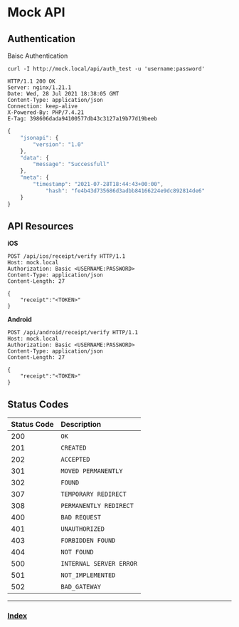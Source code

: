 # Mock API

## Authentication

Baisc Authentication

```shell
curl -I http://mock.local/api/auth_test -u 'username:password'
```

```http
HTTP/1.1 200 OK
Server: nginx/1.21.1
Date: Wed, 28 Jul 2021 18:38:05 GMT
Content-Type: application/json
Connection: keep-alive
X-Powered-By: PHP/7.4.21
E-Tag: 398606dada94100577db43c3127a19b77d19beeb
```

```javascript
{
    "jsonapi": {
        "version": "1.0"
    },
    "data": {
        "message": "Successfull"
    },
    "meta": {
        "timestamp": "2021-07-28T18:44:43+00:00",
            "hash": "fe4b43d735686d3adbb84166224e9dc892814de6"
    }
}
```

## API Resources

**iOS**

```
POST /api/ios/receipt/verify HTTP/1.1
Host: mock.local
Authorization: Basic <USERNAME:PASSWORD>
Content-Type: application/json
Content-Length: 27

{
    "receipt":"<TOKEN>"
}
```

**Android**

```
POST /api/android/receipt/verify HTTP/1.1
Host: mock.local
Authorization: Basic <USERNAME:PASSWORD>
Content-Type: application/json
Content-Length: 27

{
    "receipt":"<TOKEN>"
}
```

## Status Codes

| Status Code | Description |
| :--- | :--- |
| 200 | `OK` |
| 201 | `CREATED` |
| 202 | `ACCEPTED` |
| 301 | `MOVED PERMANENTLY` |
| 302 | `FOUND` |
| 307 | `TEMPORARY REDIRECT` |
| 308 | `PERMANENTLY REDIRECT` |
| 400 | `BAD REQUEST` |
| 401 | `UNAUTHORIZED` |
| 403 | `FORBIDDEN FOUND` |
| 404 | `NOT FOUND` |
| 500 | `INTERNAL SERVER ERROR` |
| 501 | `NOT_IMPLEMENTED` |
| 502 | `BAD_GATEWAY` |

---
### [Index](index)

